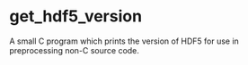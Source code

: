 # get_hdf5_version
A small C program which prints the version of HDF5 for use in preprocessing non-C source code.
